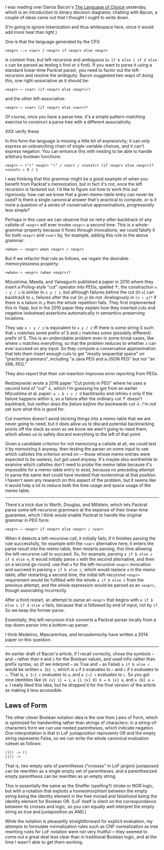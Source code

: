 I was reading over Darius Bacon's [The Language of Choice][0]
yesterday, which is an introduction to binary decision diagrams;
chatting with Bacon, a couple of ideas came out that I thought I ought
to write down.

(I'm going to ignore tokenization and thus whitespace here, since it
would add more heat than light.)

[0]: https://codewords.recurse.com/issues/four/the-language-of-choice

One is that the language generated by the CFG

    <expr> ::= <var> | <expr> if <expr> else <expr>

is context-free, but left-recursive and ambiguous (`a if b else c if d
else e` can be parsed as testing `b` first or `d` first).  If you want
to parse it using a standard linear-time Packrat parser, you need to
factor out the left-recursion and resolve the ambiguity.  Bacon
suggested two ways of doing this, one right-associative as it should
be:

    <expr> ← <var> (if <expr> else <expr>)?

and the other left-associative:

    <expr> ← <var> (if <expr> else <var>)*

Of course, once you have a parse tree, it's a simple pattern-matching
exercise to construct a parse tree with a different associativity.

XXX verify these

In this form the language is missing a little bit of expressivity; it
can only express an unbranching chain of single-variable choices, and
it can't express negation.  You can enhance this with nesting to be
able to handle arbitrary boolean functions:

    <expr> ← ("(" <expr> ")" / <var> / <const>) (if <expr> else <expr>)?
    <const> ← 0 / 1

I was thinking that this grammar might be a good example of when you
benefit from Packrat's memoization, but in fact it's not, once the
left recursion is factored out.  I'd like to figure out how to work
this out rigorously: how can we know that a given memo-table entry can
never be used?  Is there a single canonical answer that's practical to
compute, or is it more a question of a series of conservative
approximations, progressively less simple?

Perhaps in this case we can observe that no retry-after-backtrack of
any callsite of `<expr>` will ever invoke `<expr>` a second time.
This is a whole-grammar property because it flows through invocations;
we could falsify it for both `<expr>` and `<var>` by, for example,
adding this rule to the above grammar:

    <when> ← <expr> when <expr> / <expr>

But if we refactor that rule as follows, we regain the desirable
memorylessness property:

    <when> ← <expr> (when <expr>)?

Mizushima, Maeda, and Yamaguchi published a paper in 2010 where they
insert a Prolog-style "cut" operator into PEGs, spelled ↑; the
construction `x ↑ y / z` is similar to `x y / z`, but although
failures before the cut (in `x`) can backtrack to `z`, failures after
the cut (in `y`) do not.  Analogously in `(x ↑ y)*` if there is a
failure in `y` then the whole repetition fails.  They first
implemented this in _Yapp_, but in the 2010 paper they explain how
they inserted cuts and negative lookahead assertions automatically in
semantics-preserving locations.

They say `x ↑ y / z` is equivalent to `x y / z` iff there is some
string S such that `x` matches some prefix of S and `z` matches some
(possibly different) prefix of S.  This is an undecidable problem even
in some trivial cases, like where `x` matches everything, so that the
problem reduces to whether `z` can ever succeed on any input.  So they
compute a conservative approximation that lets them insert enough cuts
to get "mostly sequential space" on "practical grammars", including "a
Java PEG and a JSON PEG" but not "an XML PEG."

They also report that their cut-insertion improves error reporting
from PEGs.

Redziejowski wrote a 2016 paper "Cut points in PEG" where he uses a
second kind of "cut" ↓, which I'm guessing he got from an earlier
Mizushima et al. paper: `a ↓ b ↑ c / d` backtracks and retries `d`
only if the failure happens within `b`, so a failure after the
ordinary cut ↑ doesn't backtrack, but *neither does the failure before
the backwards cut ↓*.  I'm not yet sure what this is good for.

Cut insertion doesn't avoid sticking things into a memo table that we
are never going to need, but it does allow us to discard potential
backtracking points off the stack as soon as we know we aren't going
to need them, which allows us to safely discard everything to the left
of that point.

Given a candidate criterion for not memoizing a callsite at all, we
could test it by memoizing it anyway, then testing the parser on some
input to see which callsites the criterion erred on — those whose memo
entries were expected to be useless, but got used anyway.  It's maybe
also worthwhile to examine which callsites don't need to *probe* the
memo table because it's impossible for a memo-table entry to exist,
because no preceding attempt to parse the same text could have invoked
that nonterminal at that position.  I haven't seen any research on
this aspect of the problem, but it seems like it would help a lot to
reduce both the time usage and space usage of the memo table.

*****

There's a trick due to Warth, Douglas, and Millstein, which lets Packrat parse some
left-recursive grammars at the expense of their linear-time guarantee,
which I think would enable Packrat to handle the original grammar in
PEG form:

    <expr> ← <expr> if <expr> else <expr> / <var>

When it detects a left-recursive call, it initially fails; if it
finishes parsing the rule successfully, for example with the `<var>`
alternative here, it enters the parse result into the memo table, then
restarts parsing, this time allowing the left-recursive call to
succeed.  So, for example, parsing `a if b else c if d else e`, it
would initially parse `a` with the second alternative, and then on a
second go-round, use that `a` for the left-recursive `<expr>`
invocation and succeed in parsing `a if b else c`, which would replace
`a` in the memo table; after restarting a second time, the initial
left-recursive `<expr>` requirement would be fulfilled with the whole
`a if b else c` from the previous attempt, and the whole expression
would be parsed as an `<expr>`, though associating incorrectly.

After a third restart, an attempt to parse an `<expr>` that begins
with `a if b else c if d else e` fails, because that is followed by
end of input, not by `if`.  So we keep the former parse.

Essentially, this left-recursion trick converts a Packrat parser
locally from a top-down parser into a bottom-up parser.

I think Medeiros, Mascarenhas, and Ierusalemschy have written a 2014
paper on this question.

----

An earlier draft of Bacon's article, if I recall correctly, chose the
symbols `←` and `→` rather than `0` and `1` for the Boolean values,
and used infix rather than prefix syntax, so (if we interpret `←` as
True and `→` as False) `a if b else c` would be written `a {b} c`,
which is `a` if `b` evaluates to `←` and `c` if `b` evaluates to `→`.
That is, `a {←} c` evaluates to `a`, and `a {→} c` evaluates to `c`.
So you got nice identities like `{0 {x} 1} = x`, `a {1 {x} 0} b = b
{x} a`, and `a {b} a = a`.  I really liked this idea, but he dropped
it for the final version of the article as making it less accessible.

Laws of Form
------------

The other clever Boolean notation idea is the one from Laws of Form,
which is optimized for handwriting rather than strings of characters;
in a string-of-characters form we can use nested parentheses, which
indicate negation.  One interpretation is that in LoF juxtaposition
represents OR and the empty string represents False, so we can write
the whole canonical evaluation ruleset as follows:

    ()() -> ()
    (()) ->

That is, two empty sets of parentheses ("crosses" in LoF jargon)
juxtaposed can be rewritten as a single empty set of parentheses, and
a parenthesized empty parenthesis can be rewritten as an empty string.

This is essentially the same as the Sheffer (spelling?) stroke or NOR
logic, but with a notation that exploits a homeomorphism between the
empty string being the identity element in the free monad and
falsehood being the identity element for Boolean OR.  (LoF itself is
silent on the correspondence between its crosses and logic, so you can
equally well interpret the empty string as true and juxtaposition as
AND.)

While the notation is pleasantly straightforward for explicit
evaluation, my attempts to formulate normalization rules such as CNF
normalization as tree rewriting rules for LoF notation were not very
fruitful — they seemed to come out a great deal less clear than in
traditional Boolean logic, and at the time I wasn't able to get them
working.

